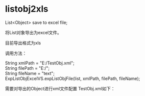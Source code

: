 listobj2xls
===========

List&lt;Object> save to excel file;

将List<object>对象导出为excel文件。

目前导出格式为xls

调用方法：

String xmlPath = "E:/TestObj.xml";  
String filePath = "E:/";  
String fileName = "text";  
ExpListObjExcelVS.expListObjFile(list, xmlPath, filePath, fileName);

需要对导出的Object进行xml文件配置
TestObj.xml如下：

<?xml version="1.0" encoding="UTF-8"?>
<excel>
  <!-- 
		必填项为:name,header，其他全部选填
		
		title:excel表格中第一行合并单元格居中显示的内容
		description：第二行显示的说明
		author：xml作者，不会输出
		sheet:导出excel的sheet名
		columns:导出列的信息
			column:一个列
				name:列对应Object中的字段名，必须有标准的get方法
				header:导出excel中显示的标题
				width:列宽(单位像素)
	 -->
	<title>人员信息导出</title>
	<description>这里是描述信息</description>
	<author>isea533</author>
	<sheet>人员信息</sheet>
	<columns>
		<column>
			<name>name</name>
			<header>姓名</header>
			<width>200</width>
		</column>
		<column>
			<name>country</name>
			<header>国籍</header>
			<width>50</width>
		</column>
		<column>
			<name>birthday</name>
			<header>生日</header>
			<width>160</width>
		</column>
		<column>
			<name>age</name>
			<header>年龄</header>
		</column>
		<column>
			<name>str4</name>
			<header>字符串4</header>
		</column>
		<column>
			<name>str2</name>
			<header>字符串2</header>
		</column>
		<column>
			<name>str3</name>
			<header>字符串3</header>
		</column>
		<column>
			<name>str1</name>
			<header>字符串1</header>
		</column>
		<column>
			<name>str5</name>
			<header>字符串5</header>
		</column>
	</columns>
</excel>
